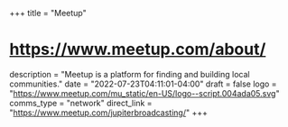 +++
title = "Meetup"
# https://www.meetup.com/about/
description = "Meetup is a platform for finding and building local communities."
date = "2022-07-23T04:11:01-04:00"
draft = false
logo = "https://www.meetup.com/mu_static/en-US/logo--script.004ada05.svg"
comms_type = "network"
direct_link = "https://www.meetup.com/jupiterbroadcasting/"
+++
